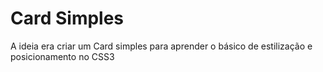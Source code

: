 # Card Simples

A ideia era criar um Card simples para aprender o básico de estilização e posicionamento no CSS3

<a src="![dwdwa](https://github.com/WilliamVenancio/card/assets/65145639/79697675-bccf-41f1-9e9a-eeee0749189a)">
